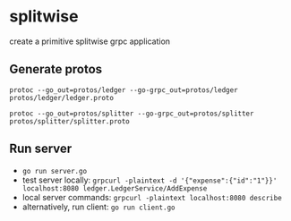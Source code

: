 # splitwise
 create a primitive splitwise grpc application

## Generate protos
`protoc --go_out=protos/ledger --go-grpc_out=protos/ledger protos/ledger/ledger.proto`

`protoc --go_out=protos/splitter --go-grpc_out=protos/splitter protos/splitter/splitter.proto`

## Run server
- `go run server.go`
- test server locally: `grpcurl -plaintext -d '{"expense":{"id":"1"}}' localhost:8080 ledger.LedgerService/AddExpense`
- local server commands: `grpcurl -plaintext localhost:8080 describe`
- alternatively, run client: `go run client.go`